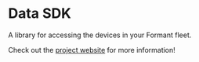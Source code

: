 # Data SDK

A library for accessing the devices in your Formant fleet.

Check out the [project website](https://github.com/FormantIO/toolkit) for more information!
